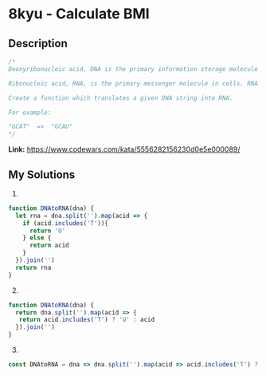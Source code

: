 # 8kyu - Calculate BMI

## Description
```js
/*
Deoxyribonucleic acid, DNA is the primary information storage molecule in biological systems. It is composed of four nucleic acid bases Guanine ('G'), Cytosine ('C'), Adenine ('A'), and Thymine ('T').

Ribonucleic acid, RNA, is the primary messenger molecule in cells. RNA differs slightly from DNA its chemical structure and contains no Thymine. In RNA Thymine is replaced by another nucleic acid Uracil ('U').

Create a function which translates a given DNA string into RNA.

For example:

"GCAT"  =>  "GCAU"
*/
```

**Link:** https://www.codewars.com/kata/5556282156230d0e5e000089/

## My Solutions
1. 
```js
function DNAtoRNA(dna) {
  let rna = dna.split('').map(acid => {
    if (acid.includes('T')){
      return 'U'
    } else {
      return acid
    }
  }).join('')
  return rna
}
```

2. 
```js
function DNAtoRNA(dna) {
  return dna.split('').map(acid => {
   return acid.includes('T') ? 'U' : acid
  }).join('')
}
```

3. 
```js
const DNAtoRNA = dna => dna.split('').map(acid => acid.includes('T') ? 'U' : acid).join('')
```